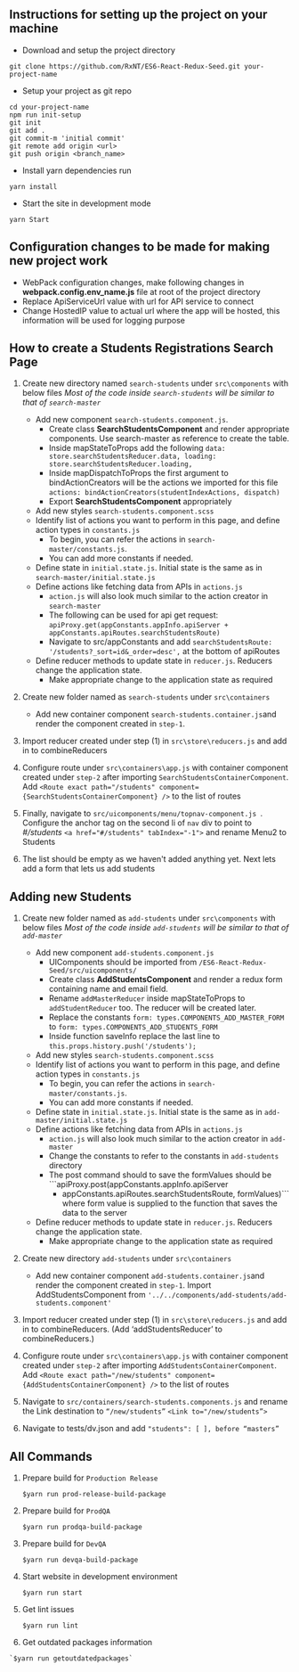 ## Instructions for setting up the project on your machine

* Download and setup the project directory
```
git clone https://github.com/RxNT/ES6-React-Redux-Seed.git your-project-name
```
* Setup your project as git repo
```
cd your-project-name
npm run init-setup
git init
git add .
git commit-m 'initial commit'
git remote add origin <url>
git push origin <branch_name>
```
* Install yarn dependencies run
```
yarn install
```
* Start the site in development mode
```
yarn Start
```

## Configuration changes to be made for making new project work

* WebPack configuration changes, make following changes in **webpack.config.env_name.js** file at root of the project directory
* Replace ApiServiceUrl value with url for API service to connect
* Change HostedIP value to actual url where the app will be hosted, this information will be used for logging purpose

## How to create a Students Registrations Search Page

  1. Create new directory named `search-students` under `src\components` with below files
     *Most of the code inside `search-students` will be similar to that of `search-master`*
     *  Add new component `search-students.component.js`.
         - Create class **SearchStudentsComponent** and render appropriate components. Use search-master as reference to create the table.
         - Inside mapStateToProps add the following ```data: store.searchStudentsReducer.data,
         loading: store.searchStudentsReducer.loading,```
         - Inside mapDispatchToProps the first argument to bindActionCreators will be the actions we imported for this file ```actions: bindActionCreators(studentIndexActions, dispatch)```
         - Export **SearchStudentsComponent** appropriately
     *  Add new styles `search-students.component.scss`     
     *  Identify list of actions you want to perform in this page, and define action types in `constants.js`
         - To begin, you can refer the actions in `search-master/constants.js`.
         - You can add more constants if needed.
     *  Define state in `initial.state.js`. Initial state is the same as in `search-master/initial.state.js`
     *  Define actions like fetching data from APIs in `actions.js`
         - `action.js` will also look much similar to the action creator in `search-master`
         - The following can be used for api get request: ```apiProxy.get(appConstants.appInfo.apiServer + appConstants.apiRoutes.searchStudentsRoute)```
         - Navigate to src/appConstants and add ```searchStudentsRoute: '/students?_sort=id&_order=desc',``` at the bottom of apiRoutes
     *  Define reducer methods to update state in `reducer.js`. Reducers change the application state.
         - Make appropriate change to the application state as required


  2. Create new folder named as `search-students` under `src\containers`
     *  Add new container component `search-students.container.js`and render the component created in `step-1`.

  3. Import reducer created under step (1) in `src\store\reducers.js` and add in to combineReducers

  4. Configure route under `src\containers\app.js` with container component created under `step-2` after importing `SearchStudentsContainerComponent`. Add ```<Route exact path="/students" component={SearchStudentsContainerComponent} />``` to the list of routes

  5. Finally, navigate to `src/uicomponents/menu/topnav-component.js `. Configure the anchor tag on the second li of `nav` div to point to *#/students* ```<a href="#/students" tabIndex="-1">``` and rename Menu2 to Students

  6. The list should be empty as we haven't added anything yet. Next lets add a form that lets us add students

## Adding new Students

  1. Create new folder named as `add-students` under `src\components` with below files
   *Most of the code inside `add-students` will be similar to that of `add-master`*
      *  Add new component `add-students.component.js`
          - UIComponents should be imported from ```/ES6-React-Redux-Seed/src/uicomponents/```
          - Create class **AddStudentsComponent** and render a redux form containing name and email field.
          - Rename `addMasterReducer` inside mapStateToProps to `addStudentReducer` too. The reducer will be created later.
          - Replace the constants `form: types.COMPONENTS_ADD_MASTER_FORM` to `form: types.COMPONENTS_ADD_STUDENTS_FORM`
          - Inside function saveInfo replace the last line to `this.props.history.push('/students');`
      *  Add new styles `search-students.component.scss`
      *  Identify list of actions you want to perform in this page, and define action types in `constants.js`
          - To begin, you can refer the actions in `search-master/constants.js`.
          - You can add more constants if needed.
      *  Define state in `initial.state.js`. Initial state is the same as in `add-master/initial.state.js`
      *  Define actions like fetching data from APIs in `actions.js`
          - `action.js` will also look much similar to the action creator in `add-master`
          - Change the constants to refer to the constants in `add-students` directory
          - The post command should to save the formValues should be  ```apiProxy.post(appConstants.appInfo.apiServer
            + appConstants.apiRoutes.searchStudentsRoute,
            formValues)``` where form value is supplied to the function that saves the data to the server
      *  Define reducer methods to update state in `reducer.js`. Reducers change the application state.
           - Make appropriate change to the application state as required

  2. Create new directory `add-students` under `src\containers`
     *   Add new container component `add-students.container.js`and render the component created in `step-1`. Import AddStudentsComponent from `'../../components/add-students/add-students.component'`
  3. Import reducer created under step (1) in `src\store\reducers.js` and add in to combineReducers. (Add ‘addStudentsReducer’ to combineReducers.)
  4. Configure route under `src\containers\app.js` with container component created under `step-2` after importing `AddStudentsContainerComponent`. Add ```<Route exact path="/new/students" component={AddStudentsContainerComponent} />``` to the list of routes
  5. Navigate to `src/containers/search-students.components.js` and rename the Link destination to `“/new/students”`   ```<Link to="/new/students”>```
  6. Navigate to tests/dv.json and add ```"students": [
    ], before “masters” ```


## All Commands

  1. Prepare build for `Production Release`

     `$yarn run prod-release-build-package`
  2. Prepare build for `ProdQA`

     `$yarn run prodqa-build-package`
  3. Prepare build for `DevQA`

     `$yarn run devqa-build-package`
  4. Start website in development environment

     `$yarn run start`
  5. Get lint issues

     `$yarn run lint`
  6. Get outdated packages information

    `$yarn run getoutdatedpackages`
